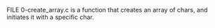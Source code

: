 FILE 0-create_array.c is a function that creates an array of chars, and initiates it with a specific char.
